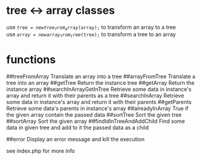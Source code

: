 # tree <-> array classes

use <code>$tree = new tree_from_array($array);</code> to transform an array to a tree<br>
use <code>$array = new array_from_tree($tree);</code> to transform a tree to an array

# functions 
##treeFromArray 
Translate an array into a tree
##arrayFromTree
Translate a tree into an array
##getTree
Return the instance tree
##getArray
Return the instance array
##searchInArrayGetInTree
Retrieve some data in instance's array and return it with their parents as a tree
##searchInArray
Retrieve some data in instance's array and return it with their parents
##getParents
Retrieve some data's parents in instance's array
##alreadyInArray
True if the given array contain the passed data
##sortTree
Sort the given tree
##sortArray
Sort the given array
##findIdInTreeAndAddChild
Find some data in given tree and add to it the passed data as a child

##error
Display an error message and kill the execution

see index.php for more info